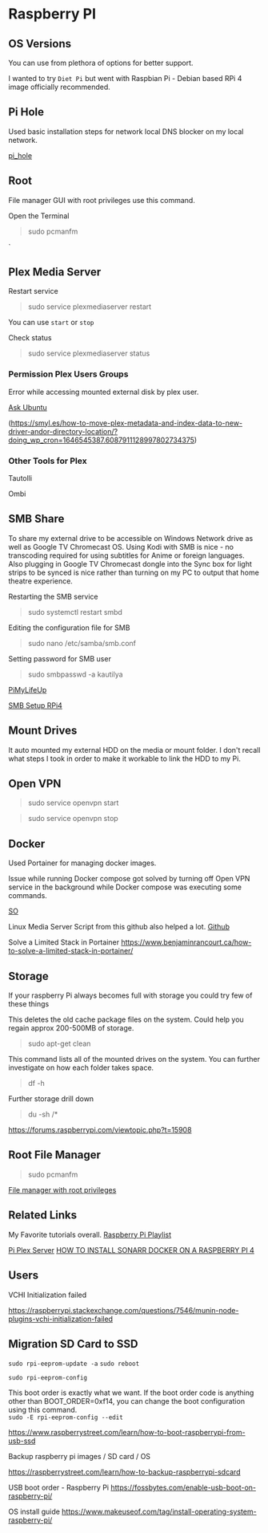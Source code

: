 # Raspberry PI


## OS Versions

You can use from plethora of options for better support.

I wanted to try `Diet Pi` but went with Raspbian Pi - Debian based RPi 4 image officially recommended.

## Pi Hole

Used basic installation steps for network local DNS blocker on my local network.

[pi_hole](pi_hole.md)

## Root

File manager GUI with root privileges use this command.

Open the Terminal
> sudo pcmanfm

`


## Plex Media Server


Restart service 

> sudo service plexmediaserver restart

You can use `start` or `stop`

Check status

> sudo service plexmediaserver status


### Permission Plex Users Groups

Error while accessing mounted external disk by plex user.

[Ask Ubuntu](https://askubuntu.com/questions/150909/plex-wont-enter-my-home-directory-or-other-partitions)

(https://smyl.es/how-to-move-plex-metadata-and-index-data-to-new-driver-andor-directory-location/?doing_wp_cron=1646545387.6087911128997802734375)

### Other Tools for Plex

Tautolli

Ombi


## SMB Share

To share my external drive to be accessible on Windows Network drive as well as Google TV Chromecast OS.
Using Kodi with SMB is nice - no transcoding required for using subtitles for Anime or foreign languages.
Also plugging in Google TV Chromecast dongle into the Sync box for light strips to be synced is nice rather than turning on my PC to output that home theatre experience.


Restarting the SMB service 

> sudo systemctl restart smbd

Editing the configuration file for SMB

> sudo nano /etc/samba/smb.conf

Setting password for SMB user

> sudo smbpasswd -a kautilya


[PiMyLifeUp](https://pimylifeup.com/raspberry-pi-samba/)

[SMB Setup RPi4](https://jamesdixon.dev/posts/setting-up-smb-on-a-raspberry-pi/)

## Mount Drives

It auto mounted my external HDD on the media or mount folder. I don't recall what steps I took in order to make it workable to link the HDD to my Pi.



## Open VPN


> sudo service openvpn start

> sudo service openvpn stop

## Docker

Used Portainer for managing docker images.

Issue while running Docker compose got solved by turning off Open VPN service in the background while Docker compose was executing some commands.

[SO](https://stackoverflow.com/questions/43720339/docker-error-could-not-find-an-available-non-overlapping-ipv4-address-pool-am)

Linux Media Server Script from this github also helped a lot.
[Github](https://github.com/GreenFrogSB/LMDS)

Solve a Limited Stack in Portainer
https://www.benjaminrancourt.ca/how-to-solve-a-limited-stack-in-portainer/


## Storage

If your raspberry Pi always becomes full with storage you could try few of these things


This deletes the old cache package files on the system. Could help you regain approx 200-500MB of storage.

> sudo apt-get clean


This command lists all of the mounted drives on the system. You can further investigate on how each folder takes space.
> df -h 

Further storage drill down

> du -sh /*

https://forums.raspberrypi.com/viewtopic.php?t=15908




## Root File Manager

> sudo pcmanfm

[File manager with root privileges](https://forums.raspberrypi.com/viewtopic.php?t=164083)
## Related Links

My Favorite tutorials overall.
[Raspberry Pi Playlist](https://www.youtube.com/playlist?list=PLYl5sY0sL98hJRpne6ShX1I9JJ6MVIH4q)

[Pi Plex Server](https://www.youtube.com/watch?v=Hgy_YOQBdTw&list=PLYl5sY0sL98hJRpne6ShX1I9JJ6MVIH4q&index=36&t=637s)
[HOW TO INSTALL SONARR DOCKER ON A RASPBERRY PI 4](https://www.youtube.com/watch?v=xW0hbxeef6c)


## Users

VCHI Initialization failed

https://raspberrypi.stackexchange.com/questions/7546/munin-node-plugins-vchi-initialization-failed


## Migration SD Card to SSD

`sudo rpi-eeprom-update -a`
`sudo reboot`

`sudo rpi-eeprom-config`

This boot order is exactly what we want. If the boot order code is anything other than BOOT_ORDER=0xf14, you can change the boot configuration using this command.  
`sudo -E rpi-eeprom-config --edit`

https://www.raspberrystreet.com/learn/how-to-boot-raspberrypi-from-usb-ssd

Backup raspberry pi images / SD card / OS 

https://raspberrystreet.com/learn/how-to-backup-raspberrypi-sdcard

USB boot order - Raspberry Pi
https://fossbytes.com/enable-usb-boot-on-raspberry-pi/

OS install guide
https://www.makeuseof.com/tag/install-operating-system-raspberry-pi/
